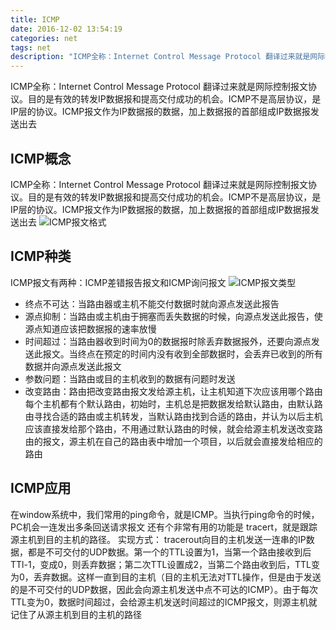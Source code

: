 ```yaml
---
title: ICMP
date: 2016-12-02 13:54:19
categories: net
tags: net
description: "ICMP全称：Internet Control Message Protocol 翻译过来就是网际控制报文协议。目的是有效的转发IP数据报和提高交付成功的机会。ICMP不是高层协议，是IP层的协议。ICMP报文作为IP数据报的数据，加上数据报的首部组成IP数据报发送出去"
---
```

ICMP全称：Internet Control Message Protocol 翻译过来就是网际控制报文协议。目的是有效的转发IP数据报和提高交付成功的机会。ICMP不是高层协议，是IP层的协议。ICMP报文作为IP数据报的数据，加上数据报的首部组成IP数据报发送出去
<!-- more -->
## ICMP概念
ICMP全称：Internet Control Message Protocol 翻译过来就是网际控制报文协议。目的是有效的转发IP数据报和提高交付成功的机会。ICMP不是高层协议，是IP层的协议。ICMP报文作为IP数据报的数据，加上数据报的首部组成IP数据报发送出去
![ICMP报文格式][1]
## ICMP种类
ICMP报文有两种：ICMP差错报告报文和ICMP询问报文
![ICMP报文类型][2]
* 终点不可达：当路由器或主机不能交付数据时就向源点发送此报告
* 源点抑制：当路由或主机由于拥塞而丢失数据的时候，向源点发送此报告，使源点知道应该把数据报的速率放慢
* 时间超过：当路由器收到时间为0的数据报时除丢弃数据报外，还要向源点发送此报文。当终点在预定的时间内没有收到全部数据时，会丢弃已收到的所有数据并向源点发送此报文
* 参数问题：当路由或目的主机收到的数据有问题时发送
* 改变路由：路由把改变路由报文发给源主机，让主机知道下次应该用哪个路由
每个主机都有个默认路由，初始时，主机总是把数据发给默认路由，由默认路由寻找合适的路由或主机转发，当默认路由找到合适的路由，并认为以后主机应该直接发给那个路由，不用通过默认路由的时候，就会给源主机发送改变路由的报文，源主机在自己的路由表中增加一个项目，以后就会直接发给相应的路由
## ICMP应用
在window系统中，我们常用的ping命令，就是ICMP。当执行ping命令的时候，PC机会一连发出多条回送请求报文
还有个非常有用的功能是 tracert，就是跟踪源主机到目的主机的路径。
实现方式：
tracerout向目的主机发送一连串的IP数据，都是不可交付的UDP数据。第一个的TTL设置为1，当第一个路由接收到后TTl-1，变成0，则丢弃数据；第二次TTL设置成2，当第二个路由收到后，TTL变为0，丢弃数据。这样一直到目的主机（目的主机无法对TTL操作，但是由于发送的是不可交付的UDP数据，因此会向源主机发送中点不可达的ICMP）。由于每次TTL变为0，数据时间超过，会给源主机发送时间超过的ICMP报文，则源主机就记住了从源主机到目的主机的路径


  [1]: http://ofy9dm2ii.bkt.clouddn.com/icmp1.png
  [2]: http://ofy9dm2ii.bkt.clouddn.com/image/article/icmp2.png
